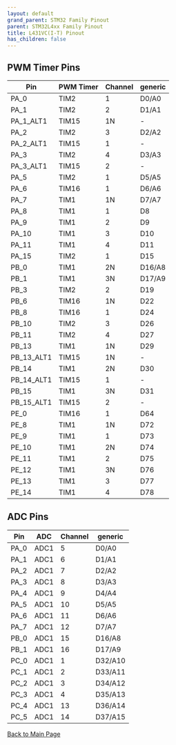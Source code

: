 ```yaml
---
layout: default
grand_parent: STM32 Family Pinout
parent: STM32L4xx Family Pinout
title: L431VC(I-T) Pinout
has_children: false
---
```


## PWM Timer Pins

| Pin | PWM Timer | Channel | generic |
| --- | --- | --- | --- |
| PA_0 | TIM2 | 1 | D0/A0 |
| PA_1 | TIM2 | 2 | D1/A1 |
| PA_1_ALT1 | TIM15 | 1N | - |
| PA_2 | TIM2 | 3 | D2/A2 |
| PA_2_ALT1 | TIM15 | 1 | - |
| PA_3 | TIM2 | 4 | D3/A3 |
| PA_3_ALT1 | TIM15 | 2 | - |
| PA_5 | TIM2 | 1 | D5/A5 |
| PA_6 | TIM16 | 1 | D6/A6 |
| PA_7 | TIM1 | 1N | D7/A7 |
| PA_8 | TIM1 | 1 | D8 |
| PA_9 | TIM1 | 2 | D9 |
| PA_10 | TIM1 | 3 | D10 |
| PA_11 | TIM1 | 4 | D11 |
| PA_15 | TIM2 | 1 | D15 |
| PB_0 | TIM1 | 2N | D16/A8 |
| PB_1 | TIM1 | 3N | D17/A9 |
| PB_3 | TIM2 | 2 | D19 |
| PB_6 | TIM16 | 1N | D22 |
| PB_8 | TIM16 | 1 | D24 |
| PB_10 | TIM2 | 3 | D26 |
| PB_11 | TIM2 | 4 | D27 |
| PB_13 | TIM1 | 1N | D29 |
| PB_13_ALT1 | TIM15 | 1N | - |
| PB_14 | TIM1 | 2N | D30 |
| PB_14_ALT1 | TIM15 | 1 | - |
| PB_15 | TIM1 | 3N | D31 |
| PB_15_ALT1 | TIM15 | 2 | - |
| PE_0 | TIM16 | 1 | D64 |
| PE_8 | TIM1 | 1N | D72 |
| PE_9 | TIM1 | 1 | D73 |
| PE_10 | TIM1 | 2N | D74 |
| PE_11 | TIM1 | 2 | D75 |
| PE_12 | TIM1 | 3N | D76 |
| PE_13 | TIM1 | 3 | D77 |
| PE_14 | TIM1 | 4 | D78 |


## ADC Pins

| Pin | ADC | Channel | generic |
| --- | --- | --- | --- |
| PA_0 | ADC1 | 5 | D0/A0 |
| PA_1 | ADC1 | 6 | D1/A1 |
| PA_2 | ADC1 | 7 | D2/A2 |
| PA_3 | ADC1 | 8 | D3/A3 |
| PA_4 | ADC1 | 9 | D4/A4 |
| PA_5 | ADC1 | 10 | D5/A5 |
| PA_6 | ADC1 | 11 | D6/A6 |
| PA_7 | ADC1 | 12 | D7/A7 |
| PB_0 | ADC1 | 15 | D16/A8 |
| PB_1 | ADC1 | 16 | D17/A9 |
| PC_0 | ADC1 | 1 | D32/A10 |
| PC_1 | ADC1 | 2 | D33/A11 |
| PC_2 | ADC1 | 3 | D34/A12 |
| PC_3 | ADC1 | 4 | D35/A13 |
| PC_4 | ADC1 | 13 | D36/A14 |
| PC_5 | ADC1 | 14 | D37/A15 |


[Back to Main Page](../../index)